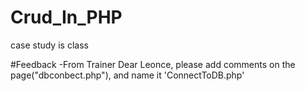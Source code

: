 # Crud_In_PHP
case study is class

#Feedback -From Trainer 
Dear Leonce, please add comments on the page("dbconbect.php"),
and name it 'ConnectToDB.php'

